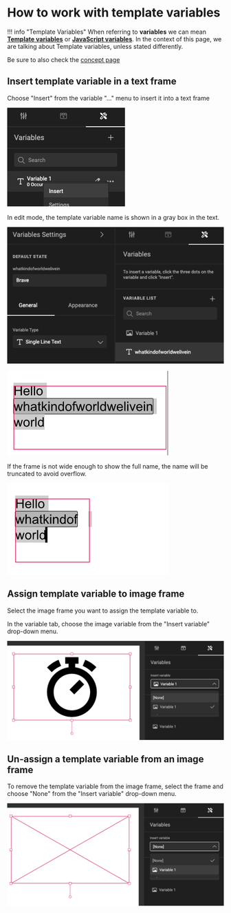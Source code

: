 # How to work with template variables

!!! info "Template Variables"
	When referring to **variables** we can mean **[Template variables](/GraFx-Studio/concepts/variables/#template-variables)** or **[JavaScript variables](/GraFx-Studio/concepts/variables/#javascript-variables)**.
	In the context of this page, we are talking about Template variables, unless stated differently.


Be sure to also check the [concept page](/GraFx-Studio/concepts/template-variables/)

## Insert template variable in a text frame

Choose "Insert" from the variable "..." menu to insert it into a text frame

![Variables](insert-variable.png)

In edit mode, the template variable name is shown in a gray box in the text.

![Variables](variables-1.png)

![Variables](variables-2.png)

If the frame is not wide enough to show the full name, the name will be truncated to avoid overflow.

![Variables](variables-3.png)


## Assign template variable to image frame

Select the image frame you want to assign the template variable to.

In the variable tab, choose the image variable from the "Insert variable" drop-down menu.

![Variables](assign.png)

## Un-assign a template variable from an image frame

To remove the template variable from the image frame, select the frame and choose "None" from the "Insert variable" drop-down menu.

![Variables](unassign.png)